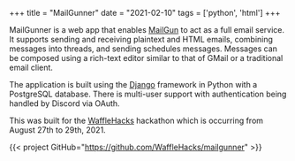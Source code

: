 +++
title = "MailGunner"
date = "2021-02-10"
tags = ['python', 'html']
+++

MailGunner is a web app that enables [MailGun](https://mailgun.com) to act as a full email service.
It supports sending and receiving plaintext and HTML emails, combining messages into threads, and sending schedules messages.
Messages can be composed using a rich-text editor similar to that of GMail or a traditional email client.

The application is built using the [Django](https://djangoproject.com) framework in Python with a PostgreSQL database.
There is multi-user support with authentication being handled by Discord via OAuth.

This was built for the [WaffleHacks](https://wafflehacks.tech) hackathon which is occurring from August 27th to 29th, 2021.

{{< project GitHub="https://github.com/WaffleHacks/mailgunner" >}}
